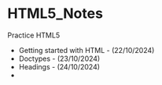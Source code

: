 # HTML5_Notes
Practice HTML5

- Getting started with HTML - (22/10/2024)
- Doctypes - (23/10/2024)
- Headings - (24/10/2024)
- 
